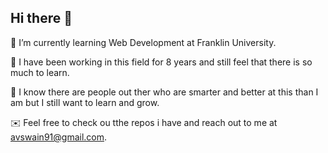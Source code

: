 ## Hi there 👋
🌱 I’m currently learning Web Development at Franklin University.

🙈 I have been working in this field for 8 years and still feel that there is so much to learn.

🥸 I know there are people out ther who are smarter and better at this than I am but I still want to learn and grow.

✉️ Feel free to check ou tthe repos i have and reach out to me at avswain91@gmail.com.


<!--
**aswain009/aswain009** is a ✨ _special_ ✨ repository because its `README.md` (this file) appears on your GitHub profile.

Here are some ideas to get you started:

- 🔭 I’m currently working on ...

- 👯 I’m looking to collaborate on ...
- 🤔 I’m looking for help with ...
- 💬 Ask me about ...
- 📫 How to reach me: ...
- 😄 Pronouns: ...
- ⚡ Fun fact: ...
-->
